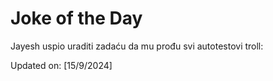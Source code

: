 # Joke of the Day

<!-- #joke -->
Jayesh uspio uraditi zadaću da mu prođu svi autotestovi troll:

Updated on: [15/9/2024]
<!-- #jokeEnd -->